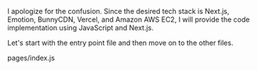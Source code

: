 I apologize for the confusion. Since the desired tech stack is Next.js, Emotion, BunnyCDN, Vercel, and Amazon AWS EC2, I will provide the code implementation using JavaScript and Next.js.

Let's start with the entry point file and then move on to the other files.

pages/index.js
